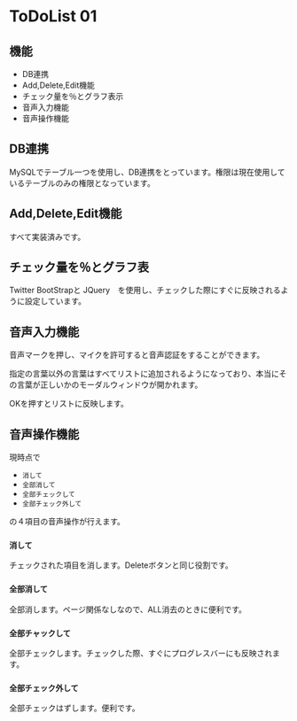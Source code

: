 # ToDoList 01
## 機能
- DB連携
- Add,Delete,Edit機能
- チェック量を％とグラフ表示
- 音声入力機能
- 音声操作機能

## DB連携
MySQLでテーブル一つを使用し、DB連携をとっています。権限は現在使用しているテーブルのみの権限となっています。

## Add,Delete,Edit機能
すべて実装済みです。

## チェック量を％とグラフ表
Twitter BootStrapと
JQuery　を使用し、チェックした際にすぐに反映されるように設定しています。

## 音声入力機能
音声マークを押し、マイクを許可すると音声認証をすることができます。

指定の言葉以外の言葉はすべてリストに追加されるようになっており、本当にその言葉が正しいかのモーダルウィンドウが開かれます。

OKを押すとリストに反映します。

## 音声操作機能
現時点で
- `消して`
- `全部消して`
- `全部チェックして`
- `全部チェック外して`

の４項目の音声操作が行えます。
### `消して`
チェックされた項目を消します。Deleteボタンと同じ役割です。

### `全部消して`
全部消します。ページ関係なしなので、ALL消去のときに便利です。

### `全部チャックして`
全部チェックします。チェックした際、すぐにプログレスバーにも反映されます。

### `全部チェック外して`
全部チェックはずします。便利です。
